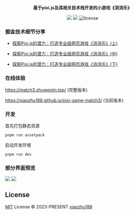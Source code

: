 <p align="center">
  <strong>基于pixi.js及其相关技术栈开发的小游戏《消消乐》</strong>
</p>

<p align="center">
  <img src="https://img.shields.io/github/forks/xiaozhu188/pixi-game-match3?style=flat-square" />
  <img src="https://img.shields.io/github/stars/xiaozhu188/pixi-game-match3?style=flat-square" />
  <img src="https://img.shields.io/badge/license-MIT-green.svg?style=flat-square" alt="license" />
</p>

### 掘金技术细节分享

- [探索Pixi.js的潜力：打造专业级网页游戏《消消乐》(上)](https://juejin.cn/post/7264471246662172727)

- [探索Pixi.js的潜力：打造专业级网页游戏《消消乐》(中)](https://juejin.cn/post/7265995969689452603)

- [探索Pixi.js的潜力：打造专业级网页游戏《消消乐》(下)](https://juejin.cn/post/7267948449965080639)

### 在线体验

https://match3.zhuwenjin.top/ (完整版本)

https://xiaozhu188.github.io/pixi-game-match3/ (当前版本)

### 开发

首先打包静态资源
```sh
pnpm run assetpack
```
启动开发环境
```sh
pnpm run dev
```

### 部分界面预览

<img src="https://p9-juejin.byteimg.com/tos-cn-i-k3u1fbpfcp/819cad07e7bc41738e608ab044a0b720~tplv-k3u1fbpfcp-jj-mark:3024:0:0:0:q75.awebp" />

<img src="https://p6-juejin.byteimg.com/tos-cn-i-k3u1fbpfcp/fb85803ba23f426d92b2c311b411af55~tplv-k3u1fbpfcp-jj-mark:3024:0:0:0:q75.awebp" />

## License

[MIT](./LICENSE) License © 2023-PRESENT [xiaozhu188](https://github.com/xiaozhu188)